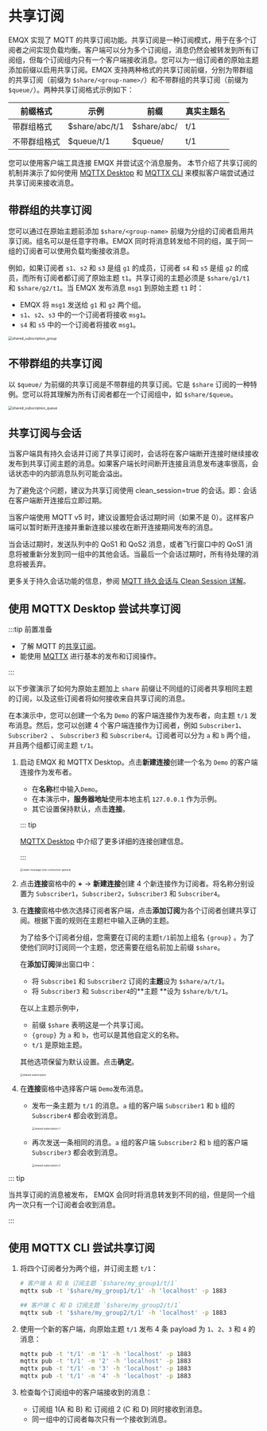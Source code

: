 # 共享订阅

EMQX 实现了 MQTT 的共享订阅功能。共享订阅是一种订阅模式，用于在多个订阅者之间实现负载均衡。客户端可以分为多个订阅组，消息仍然会被转发到所有订阅组，但每个订阅组内只有一个客户端接收消息。您可以为一组订阅者的原始主题添加前缀以启用共享订阅。EMQX 支持两种格式的共享订阅前缀，分别为带群组的共享订阅（前缀为 `$share/<group-name>/`）和不带群组的共享订阅（前缀为 `$queue/`）。两种共享订阅格式示例如下：

| 前缀格式     | 示例           | 前缀        | 真实主题名 |
| ------------ | -------------- | ----------- | ---------- |
| 带群组格式   | $share/abc/t/1 | $share/abc/ | t/1        |
| 不带群组格式 | $queue/t/1     | $queue/     | t/1        |

您可以使用客户端工具连接 EMQX 并尝试这个消息服务。 本节介绍了共享订阅的机制并演示了如何使用 [MQTTX Desktop](https://mqttx.app/zh) 和 [MQTTX CLI](https://mqttx.app/zh/cli) 来模拟客户端尝试通过共享订阅来接收消息。

## 带群组的共享订阅

您可以通过在原始主题前添加 `$share/<group-name>` 前缀为分组的订阅者启用共享订阅。组名可以是任意字符串。EMQX 同时将消息转发给不同的组，属于同一组的订阅者可以使用负载均衡接收消息。

例如，如果订阅者 `s1`、`s2` 和 `s3` 是组 `g1` 的成员，订阅者 `s4` 和 `s5` 是组 `g2` 的成员，而所有订阅者都订阅了原始主题 `t1`。共享订阅的主题必须是 `$share/g1/t1` 和 `$share/g2/t1`。当 EMQX 发布消息 `msg1` 到原始主题 `t1` 时：

- EMQX 将 `msg1` 发送给 `g1` 和 `g2` 两个组。
- `s1`、`s2`、`s3` 中的一个订阅者将接收 `msg1`。
- `s4` 和 `s5` 中的一个订阅者将接收 `msg1`。

<img src="./assets/shared_subscription_group.png" alt="shared_subscription_group" style="zoom:50%;" />

## 不带群组的共享订阅

以 `$queue/` 为前缀的共享订阅是不带群组的共享订阅。它是 `$share` 订阅的一种特例。您可以将其理解为所有订阅者都在一个订阅组中，如 `$share/$queue`。

<img src="./assets/shared_subscription_queue.jpg" alt="shared_subscription_queue" style="zoom:50%;" />

## 共享订阅与会话

当客户端具有持久会话并订阅了共享订阅时，会话将在客户端断开连接时继续接收发布到共享订阅主题的消息。如果客户端长时间断开连接且消息发布速率很高，会话状态中的内部消息队列可能会溢出。

为了避免这个问题，建议为共享订阅使用 clean_session=true 的会话。即：会话在客户端断开连接后立即过期。

当客户端使用 MQTT v5 时，建议设置短会话过期时间（如果不是 0）。这样客户端可以暂时断开连接并重新连接以接收在断开连接期间发布的消息。

当会话过期时，发送队列中的 QoS1 和 QoS2 消息，或者飞行窗口中的 QoS1 消息将被重新分发到同一组中的其他会话。当最后一个会话过期时，所有待处理的消息将被丢弃。

更多关于持久会话功能的信息，参阅 [MQTT 持久会话与 Clean Session 详解](https://www.emqx.com/zh/blog/mqtt-session)。

## 使用 MQTTX Desktop 尝试共享订阅

:::tip 前置准备

- 了解 MQTT 的[共享订阅](./mqtt-concepts.md#共享订阅)。
- 能使用 [MQTTX](./publish-and-subscribe.md) 进行基本的发布和订阅操作。

:::

以下步骤演示了如何为原始主题加上 `share` 前缀让不同组的订阅者共享相同主题的订阅，以及这些订阅者将如何接收来自共享订阅的消息。

在本演示中，您可以创建一个名为 `Demo` 的客户端连接作为发布者，向主题 `t/1` 发布消息。然后，您可以创建 4 个客户端连接作为订阅者，例如 `Subscriber1`、`Subscriber2 `、 `Subscriber3` 和 `Subscriber4`。订阅者可以分为 `a` 和 `b` 两个组，并且两个组都订阅主题 `t/1`。

1. 启动 EMQX 和 MQTTX Desktop。点击**新建连接**创建一个名为 `Demo` 的客户端连接作为发布者。

   - 在**名称**栏中输入`Demo`。
   - 在本演示中，**服务器地址**使用本地主机 `127.0.0.1` 作为示例。
   - 其它设置保持默认，点击**连接**。

   ::: tip

   [MQTTX Desktop](./publish-and-subscribe.md#mqttx-desktop) 中介绍了更多详细的连接创建信息。

   :::

   <img src="./assets/retain-message-new-connection.png" alt="retain-message-new-connection-general" style="zoom:35%;" />

2. 点击**连接**窗格中的 **+** -> **新建连接**创建 4 个新连接作为订阅者。将名称分别设置为 `Subscriber1`，`Subscriber2`，`Subscriber3` 和 `Subscriber4`。

3. 在**连接**窗格中依次选择订阅者客户端，点击**添加订阅**为各个订阅者创建共享订阅。根据下面的规则在主题栏中输入正确的主题。

   为了给多个订阅者分组，您需要在订阅的主题`t/1`前加上组名 `{group}` 。为了使他们同时订阅同一个主题，您还需要在组名前加上前缀 `$share`。

   在**添加订阅**弹出窗口中：

   - 将 `Subscribe1` 和 `Subscriber2` 订阅的**主题**设为 `$share/a/t/1`。
   - 将 `Subscriber3` 和 `Subscriber4`的**主题 **设为 `$share/b/t/1`。

   在以上主题示例中，

   - 前缀 `$share` 表明这是一个共享订阅。
   - `{group}` 为 `a` 和 `b`，也可以是其他自定义的名称。
   - `t/1` 是原始主题。

   其他选项保留为默认设置。点击**确定**。

   <img src="./assets/shared-subscription.png" alt="shared-subscription" style="zoom:35%;" />

4. 在**连接**窗格中选择客户端 `Demo`发布消息。

   - 发布一条主题为 `t/1` 的消息。`a` 组的客户端 `Subscriber1` 和 `b` 组的 `Subscriber4` 都会收到消息。

     <img src="./assets/shared-subscription-1.png" alt="shared-subscription-1" style="zoom:35%;" />

   - 再次发送一条相同的消息。`a` 组的客户端 `Subscriber2` 和 `b` 组的客户端 `Subscriber3` 都会收到消息。

     <img src="./assets/shared-subscription-2.png" alt="shared-subscription-2" style="zoom:35%;" />

::: tip

当共享订阅的消息被发布， EMQX 会同时将消息转发到不同的组，但是同一个组内一次只有一个订阅者会收到消息。

:::

## 使用 MQTTX CLI 尝试共享订阅

1. 将四个订阅者分为两个组，并订阅主题 `t/1`：

   ```bash
   # 客户端 A 和 B 订阅主题 `$share/my_group1/t/1`
   mqttx sub -t '$share/my_group1/t/1' -h 'localhost' -p 1883
   
   ## 客户端 C 和 D 订阅主题 `$share/my_group2/t/1`
   mqttx sub -t '$share/my_group2/t/1' -h 'localhost' -p 1883
   ```

2. 使用一个新的客户端，向原始主题 `t/1` 发布 4 条 payload 为 `1`、`2`、`3` 和 `4` 的消息：

   ```bash
   mqttx pub -t 't/1' -m '1' -h 'localhost' -p 1883
   mqttx pub -t 't/1' -m '2' -h 'localhost' -p 1883
   mqttx pub -t 't/1' -m '3' -h 'localhost' -p 1883
   mqttx pub -t 't/1' -m '4' -h 'localhost' -p 1883
   ```

3. 检查每个订阅组中的客户端接收到的消息：

   - 订阅组 1(A 和 B) 和 订阅组 2 (C 和 D) 同时接收到消息。
   - 同一组中的订阅者每次只有一个接收到消息。
